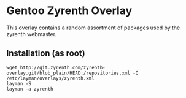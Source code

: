 Gentoo Zyrenth Overlay
===========================

This overlay contains a random assortment of packages used by the zyrenth webmaster.

Installation (as root)
----------------------

```
wget http://git.zyrenth.com/zyrenth-overlay.git/blob_plain/HEAD:/repositories.xml -O /etc/layman/overlays/zyrenth.xml
layman -S
layman -a zyrenth
```
